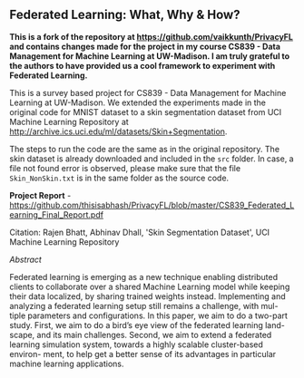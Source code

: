 ## Federated Learning: What, Why & How?

**This is a fork of the repository at https://github.com/vaikkunth/PrivacyFL and contains changes made for the project in my course CS839 - Data Management for Machine Learning at UW-Madison. I am truly grateful to the authors to have provided us a cool framework to experiment with Federated Learning.**

This is a survey based project for CS839 - Data Management for Machine Learning at UW-Madison. We extended the experiments made in the original code for MNIST dataset to a skin segmentation dataset from UCI Machine Learning Repository at http://archive.ics.uci.edu/ml/datasets/Skin+Segmentation.

The steps to run the code are the same as in the original repository. The skin dataset is already downloaded and included in the `src` folder.
In case, a file not found error is observed, please make sure that the file `Skin_NonSkin.txt` is in the same folder as the source code.

**Project Report** - https://github.com/thisisabhash/PrivacyFL/blob/master/CS839_Federated_Learning_Final_Report.pdf

Citation:
Rajen Bhatt, Abhinav Dhall, 'Skin Segmentation Dataset', UCI Machine Learning Repository

*Abstract*


Federated learning is emerging as a new technique enabling distributed clients to collaborate over a shared Machine Learning model while keeping their data localized, by sharing trained weights instead. Implementing and analyzing a federated learning setup still remains a challenge, with mul- tiple parameters and configurations. In this paper, we aim to do a two-part study. First, we aim to do a bird’s eye view of the federated learning land- scape, and its main challenges. Second, we aim to extend a federated learning simulation system, towards a highly scalable cluster-based environ- ment, to help get a better sense of its advantages in particular machine learning applications.

